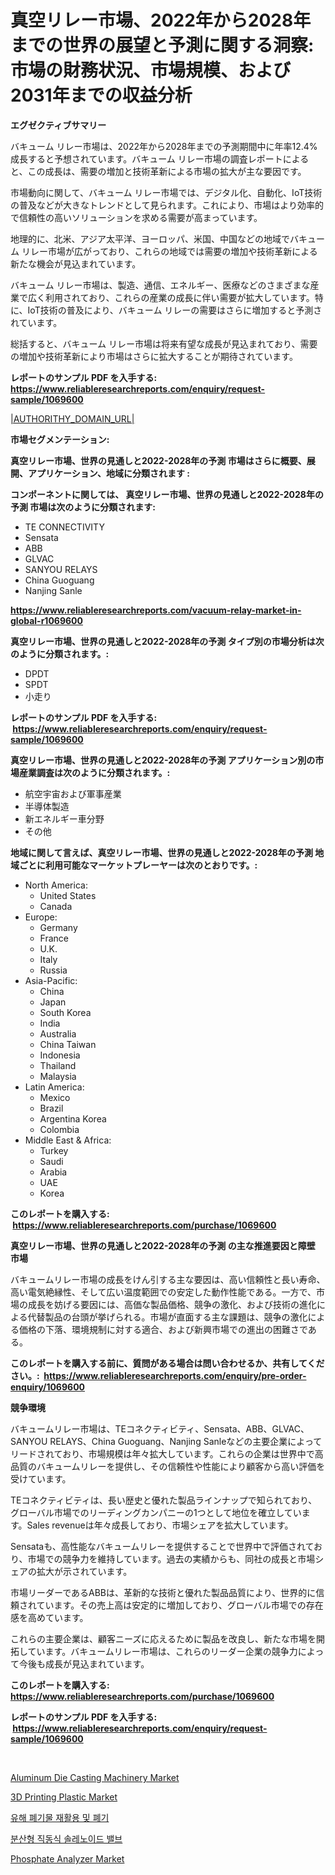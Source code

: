 <p><h1>真空リレー市場、2022年から2028年までの世界の展望と予測に関する洞察:市場の財務状況、市場規模、および2031年までの収益分析</h1></p><p><strong>エグゼクティブサマリー</strong></p>
<p><p>バキューム リレー市場は、2022年から2028年までの予測期間中に年率12.4%成長すると予想されています。バキューム リレー市場の調査レポートによると、この成長は、需要の増加と技術革新による市場の拡大が主な要因です。</p><p>市場動向に関して、バキューム リレー市場では、デジタル化、自動化、IoT技術の普及などが大きなトレンドとして見られます。これにより、市場はより効率的で信頼性の高いソリューションを求める需要が高まっています。</p><p>地理的に、北米、アジア太平洋、ヨーロッパ、米国、中国などの地域でバキューム リレー市場が広がっており、これらの地域では需要の増加や技術革新による新たな機会が見込まれています。</p><p>バキューム リレー市場は、製造、通信、エネルギー、医療などのさまざまな産業で広く利用されており、これらの産業の成長に伴い需要が拡大しています。特に、IoT技術の普及により、バキューム リレーの需要はさらに増加すると予測されています。</p><p>総括すると、バキューム リレー市場は将来有望な成長が見込まれており、需要の増加や技術革新により市場はさらに拡大することが期待されています。</p></p>
<p><strong>レポートのサンプル PDF を入手する: <a href="https://www.reliableresearchreports.com/enquiry/request-sample/1069600">https://www.reliableresearchreports.com/enquiry/request-sample/1069600</a></strong></p>
<p><a href="|AUTHORITHY_DOMAIN_URL|">|AUTHORITHY_DOMAIN_URL|</a></p>
<p><strong>市場セグメンテーション:</strong></p>
<p><strong> 真空リレー市場、世界の見通しと2022-2028年の予測 市場はさらに概要、展開、アプリケーション、地域に分類されます :</strong></p>
<p><strong>コンポーネントに関しては、 真空リレー市場、世界の見通しと2022-2028年の予測 市場は次のように分類されます: &nbsp;</strong></p>
<p><ul><li>TE CON​​NECTIVITY</li><li>Sensata</li><li>ABB</li><li>GLVAC</li><li>SANYOU RELAYS</li><li>China Guoguang</li><li>Nanjing Sanle</li></ul></p>
<p><strong><a href="https://www.reliableresearchreports.com/vacuum-relay-market-in-global-r1069600">https://www.reliableresearchreports.com/vacuum-relay-market-in-global-r1069600</a></strong></p>
<p><strong> 真空リレー市場、世界の見通しと2022-2028年の予測 タイプ別の市場分析は次のように分類されます。:</strong></p>
<p><ul><li>DPDT</li><li>SPDT</li><li>小走り</li></ul></p>
<p><strong>レポートのサンプル PDF を入手する: &nbsp;<a href="https://www.reliableresearchreports.com/enquiry/request-sample/1069600">https://www.reliableresearchreports.com/enquiry/request-sample/1069600</a></strong></p>
<p><strong> 真空リレー市場、世界の見通しと2022-2028年の予測 アプリケーション別の市場産業調査は次のように分類されます。:</strong></p>
<p><ul><li>航空宇宙および軍事産業</li><li>半導体製造</li><li>新エネルギー車分野</li><li>その他</li></ul></p>
<p><strong>地域に関して言えば、真空リレー市場、世界の見通しと2022-2028年の予測 地域ごとに利用可能なマーケットプレーヤーは次のとおりです。:</strong></p>
<p><ul>
    <li>
        North America:
        <ul>
            <li>United States</li>
            <li>Canada</li>
        </ul>
    </li>
    <li>
        Europe:
        <ul>
            <li>Germany</li>
            <li>France</li>
            <li>U.K.</li>
            <li>Italy</li>
            <li>Russia</li>
        </ul>
    </li>
    <li>
        Asia-Pacific:
        <ul>
            <li>China</li>
            <li>Japan</li>
            <li>South Korea</li>
            <li>India</li>
            <li>Australia</li>
            <li>China Taiwan</li>
            <li>Indonesia</li>
            <li>Thailand</li>
            <li>Malaysia</li>
        </ul>
    </li>
    <li>
        Latin America:
        <ul>
            <li>Mexico</li>
            <li>Brazil</li>
            <li>Argentina Korea</li>
            <li>Colombia</li>
        </ul>
    </li>
    <li>
        Middle East & Africa:
        <ul>
            <li>Turkey</li>
            <li>Saudi</li>
            <li>Arabia</li>
            <li>UAE</li>
            <li>Korea</li>
        </ul>
    </li>
    </ul></p>
<p><strong>このレポートを購入する: &nbsp;<a href="https://www.reliableresearchreports.com/purchase/1069600">https://www.reliableresearchreports.com/purchase/1069600</a></strong></p>
<p><strong>真空リレー市場、世界の見通しと2022-2028年の予測 の主な推進要因と障壁 市場</strong></p>
<p><p>バキュームリレー市場の成長をけん引する主な要因は、高い信頼性と長い寿命、高い電気絶縁性、そして広い温度範囲での安定した動作性能である。一方で、市場の成長を妨げる要因には、高価な製品価格、競争の激化、および技術の進化による代替製品の台頭が挙げられる。市場が直面する主な課題は、競争の激化による価格の下落、環境規制に対する適合、および新興市場での進出の困難さである。</p></p>
<p><strong>このレポートを購入する前に、質問がある場合は問い合わせるか、共有してください。:&nbsp; <a href="https://www.reliableresearchreports.com/enquiry/pre-order-enquiry/1069600">https://www.reliableresearchreports.com/enquiry/pre-order-enquiry/1069600</a></strong></p>
<p><strong>競争環境</strong></p>
<p><p>バキュームリレー市場は、TEコネクティビティ、Sensata、ABB、GLVAC、SANYOU RELAYS、China Guoguang、Nanjing Sanleなどの主要企業によってリードされており、市場規模は年々拡大しています。これらの企業は世界中で高品質のバキュームリレーを提供し、その信頼性や性能により顧客から高い評価を受けています。</p><p>TEコネクティビティは、長い歴史と優れた製品ラインナップで知られており、グローバル市場でのリーディングカンパニーの1つとして地位を確立しています。Sales revenueは年々成長しており、市場シェアを拡大しています。</p><p>Sensataも、高性能なバキュームリレーを提供することで世界中で評価されており、市場での競争力を維持しています。過去の実績からも、同社の成長と市場シェアの拡大が示されています。</p><p>市場リーダーであるABBは、革新的な技術と優れた製品品質により、世界的に信頼されています。その売上高は安定的に増加しており、グローバル市場での存在感を高めています。</p><p>これらの主要企業は、顧客ニーズに応えるために製品を改良し、新たな市場を開拓しています。バキュームリレー市場は、これらのリーダー企業の競争力によって今後も成長が見込まれています。</p></p>
<p><strong>このレポートを購入する: &nbsp; <a href="https://www.reliableresearchreports.com/purchase/1069600">https://www.reliableresearchreports.com/purchase/1069600</a></strong></p>
<p><strong>レポートのサンプル PDF を入手する: &nbsp;<a href="https://www.reliableresearchreports.com/enquiry/request-sample/1069600">https://www.reliableresearchreports.com/enquiry/request-sample/1069600</a></strong><strong></strong></p>
<p>&nbsp;</p>
<p><p><a href="https://issuu.com/reportprime-2/docs/aluminum-die-casting-machinery-market-size-2030.pp">Aluminum Die Casting Machinery Market</a></p><p><a href="https://github.com/AKSHATREPORTPRIME/Market-Research-Report-List-5/blob/main/3d-printing-plastic-market.md">3D Printing Plastic Market</a></p><p><a href="https://github.com/PhilToryphy7876567/Market-Research-Report-List-2/blob/main/3967963119382.md">유해 폐기물 재활용 및 폐기</a></p><p><a href="https://github.com/solomonbode85/Market-Research-Report-List-1/blob/main/8043672119383.md">분산형 직동식 솔레노이드 밸브</a></p><p><a href="https://issuu.com/reportprime-2/docs/phosphate-analyzer-market-size-2030.pptx">Phosphate Analyzer Market</a></p></p>